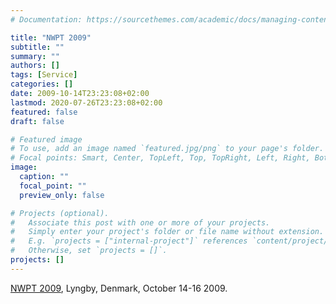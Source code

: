 ```yaml
---
# Documentation: https://sourcethemes.com/academic/docs/managing-content/

title: "NWPT 2009"
subtitle: ""
summary: ""
authors: []
tags: [Service]
categories: []
date: 2009-10-14T23:23:08+02:00
lastmod: 2020-07-26T23:23:08+02:00
featured: false
draft: false

# Featured image
# To use, add an image named `featured.jpg/png` to your page's folder.
# Focal points: Smart, Center, TopLeft, Top, TopRight, Left, Right, BottomLeft, Bottom, BottomRight.
image:
  caption: ""
  focal_point: ""
  preview_only: false

# Projects (optional).
#   Associate this post with one or more of your projects.
#   Simply enter your project's folder or file name without extension.
#   E.g. `projects = ["internal-project"]` references `content/project/deep-learning/index.md`.
#   Otherwise, set `projects = []`.
projects: []
---
```

[NWPT 2009](http://www2.imm.dtu.dk/projects/nwpt09), Lyngby, Denmark, October 14-16 2009.
